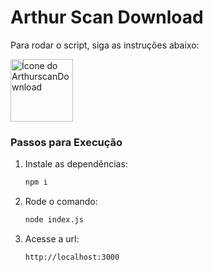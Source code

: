 # Arthur Scan Download

Para rodar o script, siga as instruções abaixo:

<img width="100" src="https://external-content.duckduckgo.com/iu/?u=https%3A%2F%2Fcdn-icons-png.flaticon.com%2F512%2F6532%2F6532383.png&f=1&nofb=1&ipt=079f300f875799ec9bcf7bcd8817dc7e608ae5e80be4b86ab6e300389c4c3123&ipo=images" alt="Ícone do ArthurscanDownload">

### Passos para Execução

1. Instale as dependências:
   ```bash
   npm i
   ```

2. Rode o comando:
   ```bash
   node index.js
   ```

3. Acesse a url:
   ```bash
   http://localhost:3000
   ```
